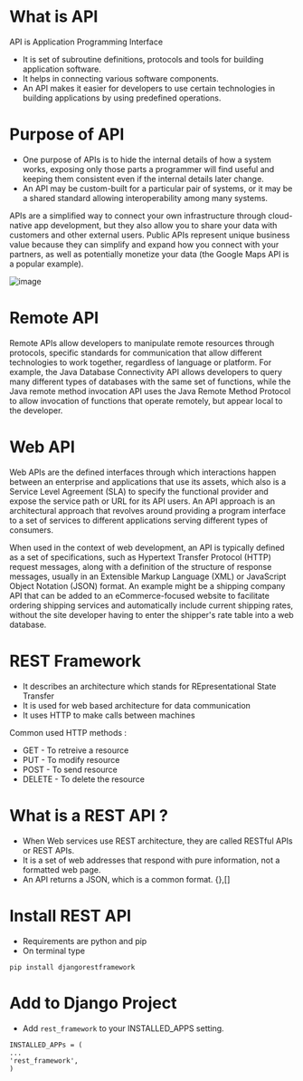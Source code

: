 # What is API

API is Application Programming Interface

* It is set of subroutine definitions, protocols and tools for building application software. 
* It helps in connecting various software components.
* An API makes it easier for developers to use certain technologies in building applications by using predefined operations. 


# Purpose of API

* One purpose of APIs is to hide the internal details of how a system works, exposing only those parts a programmer will find useful and keeping them consistent even if the internal details later change. 
* An API may be custom-built for a particular pair of systems, or it may be a shared standard allowing interoperability among many systems.

APIs are a simplified way to connect your own infrastructure through cloud-native app development, but they also allow you to share your data with customers and other external users. Public APIs represent unique business value because they can simplify and expand how you connect with your partners, as well as potentially monetize your data (the Google Maps API is a popular example).

![image](https://user-images.githubusercontent.com/11299574/128553402-edb17898-d99e-4b1c-b162-fc838609420a.png)


# Remote API

Remote APIs allow developers to manipulate remote resources through protocols, specific standards for communication that allow different technologies to work together, regardless of language or platform. For example, the Java Database Connectivity API allows developers to query many different types of databases with the same set of functions, while the Java remote method invocation API uses the Java Remote Method Protocol to allow invocation of functions that operate remotely, but appear local to the developer.

# Web API 

Web APIs are the defined interfaces through which interactions happen between an enterprise and applications that use its assets, which also is a Service Level Agreement (SLA) to specify the functional provider and expose the service path or URL for its API users. An API approach is an architectural approach that revolves around providing a program interface to a set of services to different applications serving different types of consumers.

When used in the context of web development, an API is typically defined as a set of specifications, such as Hypertext Transfer Protocol (HTTP) request messages, along with a definition of the structure of response messages, usually in an Extensible Markup Language (XML) or JavaScript Object Notation (JSON) format. An example might be a shipping company API that can be added to an eCommerce-focused website to facilitate ordering shipping services and automatically include current shipping rates, without the site developer having to enter the shipper's rate table into a web database. 

# REST Framework 

* It describes an architecture which stands for REpresentational State Transfer
* It is used for web based architecture for data communication
* It uses HTTP to make calls between machines

Common used HTTP methods : 

* GET  - To retreive a resource
* PUT - To modify resource
* POST - To send resource
* DELETE - To delete the resource

# What is a REST API ? 

* When Web services use REST architecture, they are called RESTful APIs or REST APIs.
* It is a set of web addresses that respond with pure information, not a formatted web page.
* An API returns a JSON, which is a common format. {},[]

# Install REST API

* Requirements are python and pip 
* On terminal type 
```
pip install djangorestframework
```

# Add to Django Project

* Add `rest_framework` to your INSTALLED_APPS setting.
```
INSTALLED_APPs = (
...
'rest_framework',
)
```
